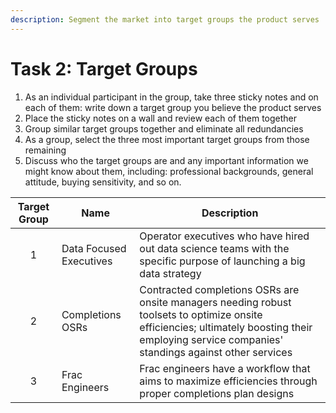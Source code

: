```yaml
---
description: Segment the market into target groups the product serves
---
```


# Task 2: Target Groups

1. As an individual participant in the group, take three sticky notes and on each of them: write down a target group you believe the product serves
2. Place the sticky notes on a wall and review each of them together
3. Group similar target groups together and eliminate all redundancies
4. As a group, select the three most important target groups from those remaining
5. Discuss who the target groups are and any important information we might know about them, including: professional backgrounds, general attitude, buying sensitivity, and so on.&#x20;

| Target Group | Name                    | Description                                                                                                                                                                                      |
| :----------: | ----------------------- | ------------------------------------------------------------------------------------------------------------------------------------------------------------------------------------------------ |
|       1      | Data Focused Executives | Operator executives who have hired out data science teams with the specific purpose of launching a big data strategy                                                                             |
|       2      | Completions OSRs        | Contracted completions OSRs are onsite managers needing robust toolsets to optimize onsite efficiencies; ultimately boosting their employing service companies' standings against other services |
|       3      | Frac Engineers          | Frac engineers have a workflow that aims to maximize efficiencies through proper completions plan designs                                                                                        |

